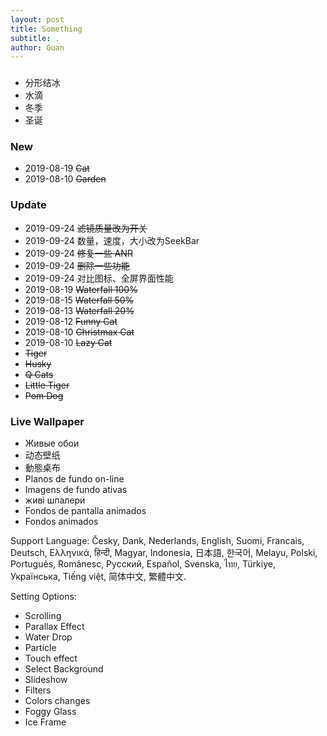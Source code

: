 ```yaml
---
layout: post
title: Something 
subtitle: .
author: Guan
---
```


###
- 分形结冰
- 水滴
- 冬季
- 圣诞

### New
- 2019-08-19 ~~Cat~~
- 2019-08-10 ~~Garden~~

### Update
- 2019-09-24 ~~滤镜质量改为开关~~
- 2019-09-24 数量，速度，大小改为SeekBar
- 2019-09-24 ~~修复一些 ANR~~
- 2019-09-24 ~~删除一些功能~~
- 2019-09-24 对比图标、全屏界面性能
- 2019-08-19 ~~Waterfall 100%~~
- 2019-08-15 ~~Waterfall 50%~~
- 2019-08-13 ~~Waterfall 20%~~
- 2019-08-12 ~~Funny Cat~~
- 2019-08-10 ~~Christmax Cat~~
- 2019-08-10 ~~Lazy Cat~~
- ~~Tiger~~
- ~~Husky~~
- ~~Q Cats~~
- ~~Little Tiger~~
- ~~Pom Dog~~

### Live Wallpaper
- Живые обои
- 动态壁纸
- 動態桌布
- Planos de fundo on-line
- Imagens de fundo ativas
- живі шпалери
- Fondos de pantalla animados
- Fondos animados


Support Language:
Česky, Dank, Nederlands, English, Suomi, Francais, Deutsch, Ελληνικά, हिन्दी, Magyar, Indonesia, 日本語, 한국어, Melayu, Polski, Português, Românesc, Pусский, Español, Svenska, ไทย, Türkiye, Українська, Tiếng việt, 简体中文, 繁體中文.

Setting Options:
- Scrolling
- Parallax Effect
- Water Drop
- Particle
- Touch effect
- Select Background
- Slideshow
- Filters
- Colors changes
- Foggy Glass
- Ice Frame 
